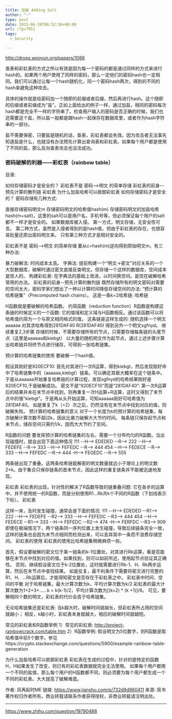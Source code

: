 ```yaml
---
title: 加盐 Adding Salt
author: "-"
type: post
date: 2015-06-28T06:52:56+00:00
url: /?p=7951
tags:
  - Security

---
```

http://drops.wooyun.org/papers/1066

查表和彩虹表的方式之所以有效是因为每一个密码的都是通过同样的方式来进行hash的。如果两个用户使用了同样的密码，那么一定他们的密码hash也一定相同。我们可以通过让每一个hash随机化，同一个密码hash两次，得到的不同的hash来避免这种攻击。

具体的操作就是给密码加一个随即的前缀或者后缀，然后再进行hash。这个随即的后缀或者前缀成为"盐"。正如上面给出的例子一样，通过加盐，相同的密码每次hash都是完全不一样的字符串了。检查用户输入的密码是否正确的时候，我们也还需要这个盐，所以盐一般都是跟hash一起保存在数据库里，或者作为hash字符串的一部分。

盐不需要保密，只要盐是随机的话，查表，彩虹表都会失效。因为攻击者无法事先知道盐是什么，也就没有办法预先计算出查询表和彩虹表。如果每个用户都是使用了不同的盐，那么反向查表攻击也没法成功。


### 密码破解的利器——彩虹表（rainbow table）
目录: 

如何存储密码才是安全的？
彩虹表不是 密码-->明文 的简单存储
彩虹表的前身--预先计算的散列链
彩虹表
为什么加盐哈希可以抵御彩虹表
如何存储密码才是安全的？
密码存储有几种方式: 

直接存储密码明文m
存储密码明文的哈希值hash(m)
存储密码明文的加盐哈希 hash(m+salt)，这里的salt可以是用户名，手机号等，但必须保证每个用户的salt都不一样才是安全的。
如果数据库被入侵。
第一方式，明文存储，无安全性可言。
第二种方式，虽然是入侵者得到的是hash值，但由于彩虹表的存在，也很容易批量还原出密码明文来。
只有第三种方式才是相对安全的。

彩虹表不是 密码-->明文 的简单存储
要从c=hash(m)逆向得到原始明文m，有三种办法: 

暴力破解法: 时间成本太高。
字典法: 提前构建一个“明文->密文”对应关系的一个大型数据库，破解时通过密文直接反查明文。但存储一个这样的数据库，空间成本是惊人的。
构建彩虹表: 在字典法的基础上改进，以时间换空间。是现在破解哈希常用的办法。
彩虹表的前身--预先计算的散列链
既然存储所有的明文密码对需要的空间太大，密码学家们想出了一种以计算时间降低存储空间的办法: “预计算的哈希链集”（Precomputed hash chains）。
这是一条k=2哈希链: 
哈希链

H函数就是要破解的哈希函数。
约简函数（reduction function）R函数是构建这条链的时候定义的一个函数: 它的值域和定义域与H函数相反。通过该函数可以将哈希值约简为一个与原文相同格式的值。
这条链是这样生成的: 
随机选择一个明文aaaaaa
对其求哈希得到281DAF40
R(281DAF40) 得到另外一个明文sgfnyd。
继续重复2,3步骤
存储的时候，不需要存储所有的节点，只需要存储每条链的头尾节点（这里是aaaaaa和kiebgt）
以大量的随机明文作为起节点，通过上述步骤计算出哈希链并将终节点进行储存，可得到一张哈希链集。

预计算的哈希链集的使用
要破解一个hash值，

假设其刚好是920ECF10: 首先对其进行一次R运算，得到kiebgt，然后发现刚好命中了哈希链集中的（aaaaaa,kiebgt）链条。可以确定其极大概率在这个链条中。于是从aaaaaa开始重复哈希链的计算过程，发现sgfnyd的哈希结果刚好是920ECF10,于是破解成功。
密文不是“920ECF10”而是“281DAF40”: 第一次R运算后的结果并未在末节点中找到，则再重复一次H运算+R运算，这时又得到了末节点中的值“kiebgt”。于是再从头开始运算，可知aaaaaa刚好可哈希值为281DAF40。
如是重复了k（=2）次之后，仍然没有在末节点中找到对应的值，则破解失败。
预计算的哈希链集的意义
对于一个长度为k的预计算的哈希链集，每次破解计算次数不超过k，因此比暴力破解大大节约时间。
每条链只保存起节点和末节点，储存空间只需约1/k，因而大大节约了空间。

R函数的问题
要发挥预计算的哈希链集的左右，需要一个分布均匀的R函数。当出现碰撞时，就会出现下面这种情况
111 --H--> EDEDED --R--> 222 --H--> FEDEFE --R--> 333 --H--> FEFEDC --R--> 444
454 --H--> FEDECE --R--> 333 --H--> FEFEDC --R--> 444 -H--> FEGEDC --R--> 555

两条链出现了重叠。这两条哈希链能解密的明文数量就远小于理论上的明文数2×k。由于集合只保存链条的首末节点，因此这样的重复链条并不能被迅速地发现。

彩虹表
彩虹表的出现，针对性的解决了R函数导致的链重叠问题: 
它在各步的运算中，并不使用统一的R函数，而是分别使用R1…Rk共k个不同的R函数（下划线表示下标）。
彩虹表

这样一来，及时发生碰撞，通常会是下面的情况: 
111 --H--> EDEDED --R1--> 222 --H--> FEDEFE --R2--> 333 --H--> FEFEDC --R3--> 444
454 --H--> FEDECE --R1--> 333 --H--> FEFEDC --R2--> 474 -H--> FERFDC --R3--> 909
即使在极端情况下，两个链条同一序列位置上发生碰撞，导致后续链条完全一致，这样的链条也会因为末节点相同而检测出来，可以丢弃其中一条而不浪费存储空间。
彩虹表的使用
彩虹表的使用比哈希链集稍微麻烦一些。

首先，假设要破解的密文位于某一链条的k-1位置处，对其进行Rk运算，看是否能够在末节点中找到对应的值。如果找到，则可以如前所述，使用起节点验证其正确性。
否则，继续假设密文位于k-2位置处，这时就需要进行Rk-1、H、Rk两步运算，然后在末节点中查找结果。
如是反复，最不利条件下需要将密文进行完整的R1、H、…Rk运算后，才能得知密文是否存在于彩虹表之中。
彩虹表中时间、空间的平衡
对于哈希链集，最大计算次数为k，平均计算次数为k/2
彩虹表的最大计算次数为1+2+3+……k = k(k-1)/2，平均计算次数为[(k+2) * (k +1)]/6。
可见，要解相同个数的明文，彩虹表的代价会高于哈希链集。

无论哈希链集还是彩虹表: 
当k越大时，破解时间就越长，但彩虹表所占用的空间就越小；
相反，k越小时，彩虹表本身就越大，相应的破解时间就越短。

常见的彩虹表和R函数举例
1）常见的彩虹表: http://project-rainbowcrack.com/table.htm
2）R函数举例: 假设明文为5位数字，则R函数是取哈希值中前5个数字。参见https://crypto.stackexchange.com/questions/5900/example-rainbow-table-generation

为什么加盐哈希可以抵御彩虹表
彩虹表在生成的过程中，针对的是特定的函数H，H如果发生了改变，则已有的彩虹表数据就完全无法使用。
如果每个用户都用一个不同的盐值，那么每个用户的H函数都不同，则必须要为每个用户都生成一个不同的彩虹表。大大提高了破解难度。

作者: 风再起时ME
链接: https://www.jianshu.com/p/732d9d960411
来源: 简书
著作权归作者所有。商业转载请联系作者获得授权，非商业转载请注明出处。


---

https://www.zhihu.com/question/19790488